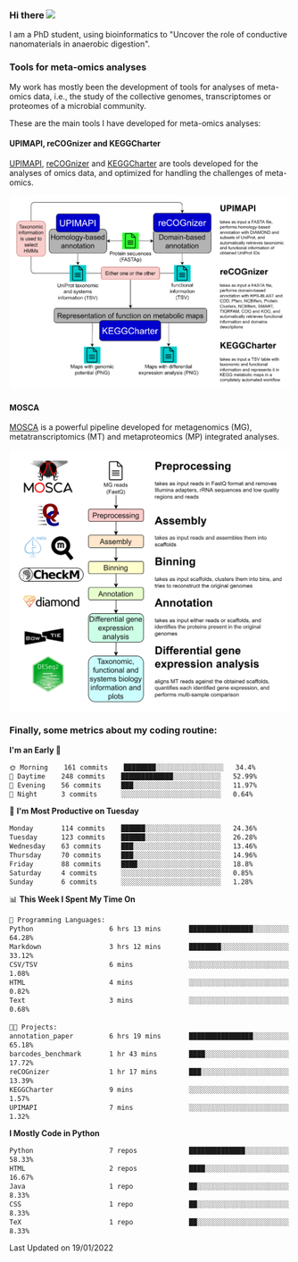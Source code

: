### Hi there <img src="https://media.giphy.com/media/hvRJCLFzcasrR4ia7z/giphy.gif" width="25px">

I am a PhD student, using bioinformatics to "Uncover the role of conductive nanomaterials in anaerobic digestion".

### Tools for meta-omics analyses

My work has mostly been the development of tools for analyses of meta-omics data, i.e., the study of the collective genomes, transcriptomes or proteomes of a microbial community.

These are the main tools I have developed for meta-omics analyses:

#### UPIMAPI, reCOGnizer and KEGGCharter

[UPIMAPI](https://github.com/iquasere/UPIMAPI), [reCOGnizer](https://github.com/iquasere/reCOGnizer) and [KEGGCharter](https://github.com/iquasere/KEGGCharter) are tools developed for the analyses of omics data, and optimized for handling the challenges of meta-omics.

<p align="center">
    <img src="assets/annotation_workflow.png">
</p>

#### MOSCA

[MOSCA](https://github.com/iquasere/MOSCA) is a powerful pipeline developed for metagenomics (MG), metatranscriptomics (MT) and metaproteomics (MP) integrated analyses.

<p align="center">
    <img src="assets/mosca_workflow.png" align="center" width="700">
</p>


### Finally, some metrics about my coding routine:

<!--START_SECTION:waka-->
**I'm an Early 🐤** 

```text
🌞 Morning    161 commits    ████████░░░░░░░░░░░░░░░░░   34.4% 
🌆 Daytime    248 commits    █████████████░░░░░░░░░░░░   52.99% 
🌃 Evening    56 commits     ███░░░░░░░░░░░░░░░░░░░░░░   11.97% 
🌙 Night      3 commits      ░░░░░░░░░░░░░░░░░░░░░░░░░   0.64%

```
📅 **I'm Most Productive on Tuesday** 

```text
Monday       114 commits    ██████░░░░░░░░░░░░░░░░░░░   24.36% 
Tuesday      123 commits    ██████░░░░░░░░░░░░░░░░░░░   26.28% 
Wednesday    63 commits     ███░░░░░░░░░░░░░░░░░░░░░░   13.46% 
Thursday     70 commits     ███░░░░░░░░░░░░░░░░░░░░░░   14.96% 
Friday       88 commits     ████░░░░░░░░░░░░░░░░░░░░░   18.8% 
Saturday     4 commits      ░░░░░░░░░░░░░░░░░░░░░░░░░   0.85% 
Sunday       6 commits      ░░░░░░░░░░░░░░░░░░░░░░░░░   1.28%

```


📊 **This Week I Spent My Time On** 

```text
💬 Programming Languages: 
Python                   6 hrs 13 mins       ████████████████░░░░░░░░░   64.28% 
Markdown                 3 hrs 12 mins       ████████░░░░░░░░░░░░░░░░░   33.12% 
CSV/TSV                  6 mins              ░░░░░░░░░░░░░░░░░░░░░░░░░   1.08% 
HTML                     4 mins              ░░░░░░░░░░░░░░░░░░░░░░░░░   0.82% 
Text                     3 mins              ░░░░░░░░░░░░░░░░░░░░░░░░░   0.68%

🐱‍💻 Projects: 
annotation_paper         6 hrs 19 mins       ████████████████░░░░░░░░░   65.18% 
barcodes_benchmark       1 hr 43 mins        ████░░░░░░░░░░░░░░░░░░░░░   17.72% 
reCOGnizer               1 hr 17 mins        ███░░░░░░░░░░░░░░░░░░░░░░   13.39% 
KEGGCharter              9 mins              ░░░░░░░░░░░░░░░░░░░░░░░░░   1.57% 
UPIMAPI                  7 mins              ░░░░░░░░░░░░░░░░░░░░░░░░░   1.32%

```

**I Mostly Code in Python** 

```text
Python                   7 repos             ██████████████░░░░░░░░░░░   58.33% 
HTML                     2 repos             ████░░░░░░░░░░░░░░░░░░░░░   16.67% 
Java                     1 repo              ██░░░░░░░░░░░░░░░░░░░░░░░   8.33% 
CSS                      1 repo              ██░░░░░░░░░░░░░░░░░░░░░░░   8.33% 
TeX                      1 repo              ██░░░░░░░░░░░░░░░░░░░░░░░   8.33%

```



 Last Updated on 19/01/2022
<!--END_SECTION:waka-->
